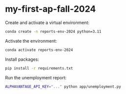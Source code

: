# my-first-ap-fall-2024

Create and activate a virtual environment:

```sh
conda create -n reports-env-2024 python=3.11
```

Activate the environment:

```sh
conda activate reports-env-2024
```

Install packages:
```sh
pip install -r requirements.txt
```


Run the unemployment report:
```sh
ALPHAVANTAGE_API_KEY="..." python app/unemployment.py
```